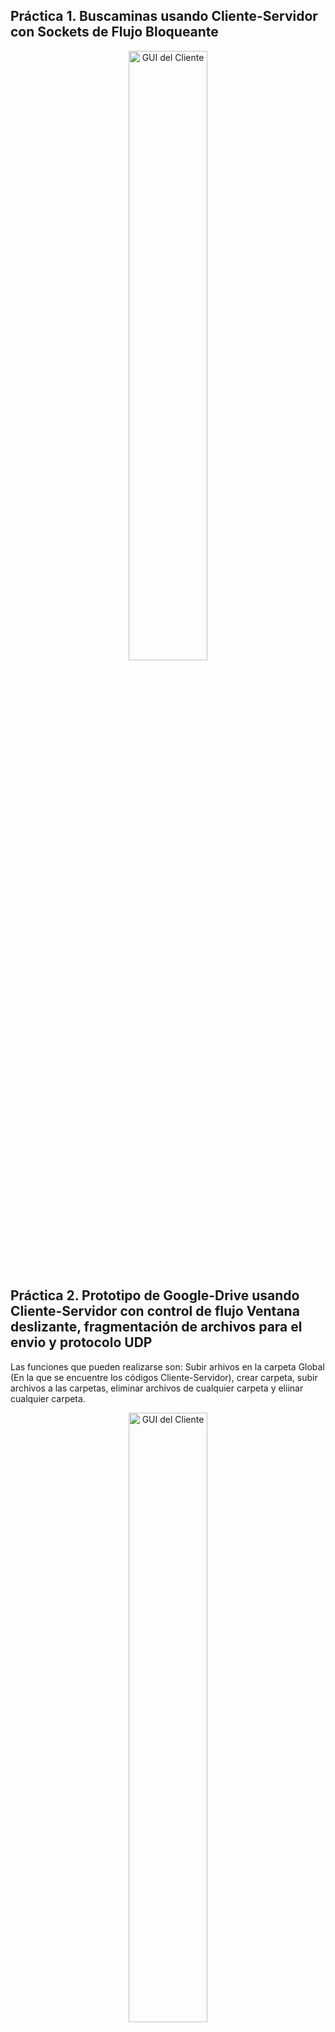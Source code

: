 ## Práctica 1. Buscaminas usando Cliente-Servidor con Sockets de Flujo Bloqueante

<p align="center">
  <img src="https://drive.google.com/uc?export=view&id=1rSZldfi_T3yQTxCzIw2S1-C1rYM6EUDW" alt="GUI del Cliente" width="50%">
</p>




## Práctica 2. Prototipo de Google-Drive usando Cliente-Servidor con control de flujo Ventana deslizante, fragmentación de archivos para el envio y protocolo UDP
Las funciones que pueden realizarse son: Subir arhivos en la carpeta Global (En la que se encuentre los códigos Cliente-Servidor), crear carpeta, subir archivos a las carpetas, eliminar archivos de cualquier carpeta y eliinar cualquier carpeta.
<p align="center">
  <img src="https://drive.google.com/uc?export=view&id=10jdU2lZzbVGkwN8-2alB5LR5tT9OaTNA" alt="GUI del Cliente" width="50%">
</p>


